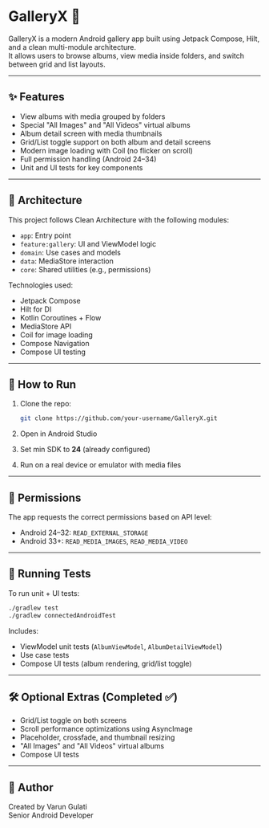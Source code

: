 # GalleryX 📸

GalleryX is a modern Android gallery app built using Jetpack Compose, Hilt, and a clean multi-module architecture.  
It allows users to browse albums, view media inside folders, and switch between grid and list layouts.

---

## ✨ Features

- View albums with media grouped by folders
- Special "All Images" and "All Videos" virtual albums
- Album detail screen with media thumbnails
- Grid/List toggle support on both album and detail screens
- Modern image loading with Coil (no flicker on scroll)
- Full permission handling (Android 24–34)
- Unit and UI tests for key components

---

## 🧱 Architecture

This project follows Clean Architecture with the following modules:

- `app`: Entry point
- `feature:gallery`: UI and ViewModel logic
- `domain`: Use cases and models
- `data`: MediaStore interaction
- `core`: Shared utilities (e.g., permissions)

Technologies used:
- Jetpack Compose
- Hilt for DI
- Kotlin Coroutines + Flow
- MediaStore API
- Coil for image loading
- Compose Navigation
- Compose UI testing

---

## 🚀 How to Run

1. Clone the repo:
   ```bash
   git clone https://github.com/your-username/GalleryX.git
   ```

2. Open in Android Studio

3. Set min SDK to **24** (already configured)

4. Run on a real device or emulator with media files

---

## 🔐 Permissions

The app requests the correct permissions based on API level:

- Android 24–32: `READ_EXTERNAL_STORAGE`
- Android 33+: `READ_MEDIA_IMAGES`, `READ_MEDIA_VIDEO`

---

## 🧪 Running Tests

To run unit + UI tests:

```bash
./gradlew test
./gradlew connectedAndroidTest
```

Includes:
- ViewModel unit tests (`AlbumViewModel`, `AlbumDetailViewModel`)
- Use case tests
- Compose UI tests (album rendering, grid/list toggle)

---

## 🛠️ Optional Extras (Completed ✅)

- Grid/List toggle on both screens
- Scroll performance optimizations using AsyncImage
- Placeholder, crossfade, and thumbnail resizing
- "All Images" and "All Videos" virtual albums
- Compose UI tests

---

## 🙋 Author

Created by Varun Gulati  
Senior Android Developer